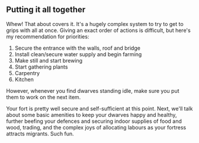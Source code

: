 Putting it all together
-----------------------

Whew! That about covers it. It's a hugely complex system to try to get
to grips with all at once. Giving an exact order of actions is
difficult, but here's my recommendation for priorities:

1.  Secure the entrance with the walls, roof and bridge
2.  Install clean/secure water supply and begin farming
3.  Make still and start brewing
4.  Start gathering plants
5.  Carpentry
6.  Kitchen

However, whenever you find dwarves standing idle, make sure you put them
to work on the next item.

Your fort is pretty well secure and self-sufficient at this point. Next,
we'll talk about some basic amenities to keep your dwarves happy and
healthy, further beefing your defences and securing indoor supplies of
food and wood, trading, and the complex joys of allocating labours as
your fortress attracts migrants. Such fun.
